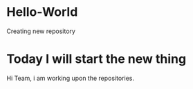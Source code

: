 # Hello-World
Creating new repository
# Today I will start the new thing
Hi Team, i am working upon the repositories.
